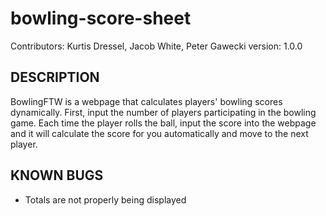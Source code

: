 # bowling-score-sheet

Contributors: Kurtis Dressel, Jacob White, Peter Gawecki
version: 1.0.0

## DESCRIPTION ##
BowlingFTW is a webpage that calculates players' bowling scores dynamically. First, input the number of players participating in the bowling game. Each time the player rolls the ball, input the score into the webpage and it will calculate the score for you automatically and move to the next player.

## KNOWN BUGS ##
- Totals are not properly being displayed
